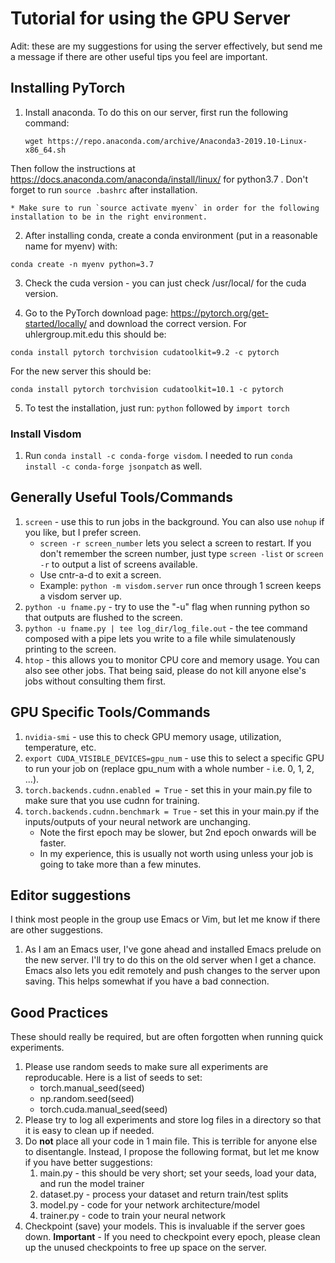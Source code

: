 # Tutorial for using the GPU Server
Adit: these are my suggestions for using the server effectively, but send me a message if there are other useful tips you feel are important.  

## Installing PyTorch  

1. Install anaconda. To do this on our server, first run the following command:

    `wget https://repo.anaconda.com/archive/Anaconda3-2019.10-Linux-x86_64.sh`

Then follow the instructions at https://docs.anaconda.com/anaconda/install/linux/ for python3.7 .  Don't forget to run `source .bashrc` after installation.   

    * Make sure to run `source activate myenv` in order for the following installation to be in the right environment.  
  
2. After installing conda, create a conda environment (put in a reasonable name for myenv) with:

`conda create -n myenv python=3.7`

3. Check the cuda version - you can just check /usr/local/ for the cuda version. 

4. Go to the PyTorch download page: https://pytorch.org/get-started/locally/ and download the correct version.  For uhlergroup.mit.edu this should be:

`conda install pytorch torchvision cudatoolkit=9.2 -c pytorch`

For the new server this should be:

`conda install pytorch torchvision cudatoolkit=10.1 -c pytorch`

5. To test the installation, just run: `python` followed by `import torch`

### Install Visdom 

1.  Run `conda install -c conda-forge visdom`.  I needed to run `conda install -c conda-forge jsonpatch` as well.  


## Generally Useful Tools/Commands
1. `screen` - use this to run jobs in the background.  You can also use `nohup` if you like, but I prefer screen.
    * `screen -r screen_number` lets you select a screen to restart. If you don't remember the screen number, just type `screen -list` or `screen -r` to output a list of screens available. 
    * Use cntr-a-d to exit a screen.   
    * Example: `python -m visdom.server` run once through 1 screen keeps a visdom server up.  
2. `python -u fname.py` - try to use the "-u" flag when running python so that outputs are flushed to the screen.
3. `python -u fname.py | tee log_dir/log_file.out` - the tee command composed with a pipe lets you write to a file while simulatenously printing to the screen.  
4. `htop` - this allows you to monitor CPU core and memory usage.  You can also see other jobs.  That being said, please do not kill anyone else's jobs without consulting them first.  


## GPU Specific Tools/Commands
1. `nvidia-smi` - use this to check GPU memory usage, utilization, temperature, etc.  
2. `export CUDA_VISIBLE_DEVICES=gpu_num` - use this to select a specific GPU to run your job on (replace gpu_num with a whole number - i.e. 0, 1, 2, ...).  
3. `torch.backends.cudnn.enabled = True` - set this in your main.py file to make sure that you use cudnn for training.  
4. `torch.backends.cudnn.benchmark = True` - set this in your main.py if the inputs/outputs of your neural network are unchanging. 
    * Note the first epoch may be slower, but 2nd epoch onwards will be faster.  
    * In my experience, this is usually not worth using unless your job is going to take more than a few minutes.

## Editor suggestions
I think most people in the group use Emacs or Vim, but let me know if there are other suggestions.

1. As I am an Emacs user, I've gone ahead and installed Emacs prelude on the new server.  I'll try to do this on the old server when I get a chance.  Emacs also lets you edit remotely and push changes to the server upon saving.  This helps somewhat if you have a bad connection.  

## Good Practices 
These should really be required, but are often forgotten when running quick experiments.  
1.  Please use random seeds to make sure all experiments are reproducable.  Here is a list of seeds to set:
    * torch.manual_seed(seed)
    * np.random.seed(seed)
    * torch.cuda.manual_seed(seed)
2.  Please try to log all experiments and store log files in a directory so that it is easy to clean up if needed.  
3.  Do **not** place all your code in 1 main file.  This is terrible for anyone else to disentangle.  Instead, I propose the following format, but let me know if you have better suggestions:
    1. main.py - this should be very short; set your seeds, load your data, and run the model trainer
    2. dataset.py - process your dataset and return train/test splits
    3. model.py - code for your network architecture/model
    4. trainer.py - code to train your neural network
4.  Checkpoint (save) your models.  This is invaluable if the server goes down.  **Important** - If you need to checkpoint every epoch, please clean up the unused checkpoints to free up space on the server.  
